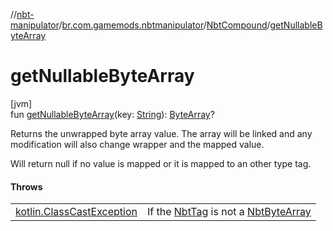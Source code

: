 //[nbt-manipulator](../../../index.md)/[br.com.gamemods.nbtmanipulator](../index.md)/[NbtCompound](index.md)/[getNullableByteArray](get-nullable-byte-array.md)

# getNullableByteArray

[jvm]\
fun [getNullableByteArray](get-nullable-byte-array.md)(key: [String](https://kotlinlang.org/api/latest/jvm/stdlib/kotlin/-string/index.html)): [ByteArray](https://kotlinlang.org/api/latest/jvm/stdlib/kotlin/-byte-array/index.html)?

Returns the unwrapped byte array value. The array will be linked and any modification will also change wrapper and the mapped value.

Will return null if no value is mapped or it is mapped to an other type tag.

#### Throws

| | |
|---|---|
| [kotlin.ClassCastException](https://kotlinlang.org/api/latest/jvm/stdlib/kotlin/-class-cast-exception/index.html) | If the [NbtTag](../-nbt-tag/index.md) is not a [NbtByteArray](../-nbt-byte-array/index.md) |
